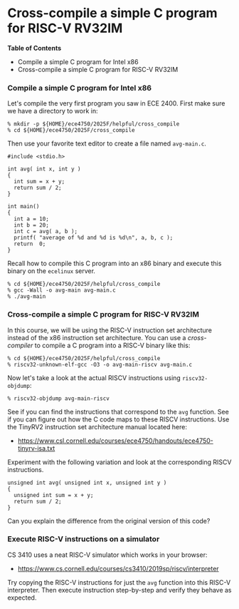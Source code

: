 
Cross-compile a simple C program for RISC-V RV32IM
==========================================================================


**Table of Contents**

 - Compile a simple C program for Intel x86
 - Cross-compile a simple C program for RISC-V RV32IM


### Compile a simple C program for Intel x86

Let's compile the very first program you saw in ECE 2400. First make sure
we have a directory to work in:

    % mkdir -p ${HOME}/ece4750/2025F/helpful/cross_compile
    % cd ${HOME}/ece4750/2025F/cross_compile

Then use your favorite text editor to create a file named `avg-main.c`.

    #include <stdio.h>

    int avg( int x, int y )
    {
      int sum = x + y;
      return sum / 2;
    }

    int main()
    {
      int a = 10;
      int b = 20;
      int c = avg( a, b );
      printf( "average of %d and %d is %d\n", a, b, c );
      return  0;
    }

Recall how to compile this C program into an x86 binary and execute this
binary on the `ecelinux` server.

    % cd ${HOME}/ece4750/2025F/helpful/cross_compile
    % gcc -Wall -o avg-main avg-main.c
    % ./avg-main

### Cross-compile a simple C program for RISC-V RV32IM

In this course, we will be using the RISC-V instruction set architecture
instead of the x86 instruction set architecture. You can use a
_cross-compiler_ to compile a C program into a RISC-V binary like this:

    % cd ${HOME}/ece4750/2025F/helpful/cross_compile
    % riscv32-unknown-elf-gcc -O3 -o avg-main-riscv avg-main.c

Now let's take a look at the actual RISCV instructions using
`riscv32-objdump`:

    % riscv32-objdump avg-main-riscv

See if you can find the instructions that correspond to the `avg`
function. See if you can figure out how the C code maps to these RISCV
instructions. Use the TinyRV2 instruction set architecture manual located
here:

 - <https://www.csl.cornell.edu/courses/ece4750/handouts/ece4750-tinyrv-isa.txt>

Experiment with the following variation and look at the corresponding
RISCV instructions.

    unsigned int avg( unsigned int x, unsigned int y )
    {
      unsigned int sum = x + y;
      return sum / 2;
    }

Can you explain the difference from the original version of this code?

### Execute RISC-V instructions on a simulator

CS 3410 uses a neat RISC-V simulator which works in your browser:

 - <https://www.cs.cornell.edu/courses/cs3410/2019sp/riscv/interpreter>

Try copying the RISC-V instructions for just the `avg` function into this
RISC-V interpreter. Then execute instruction step-by-step and verify they
behave as expected.


